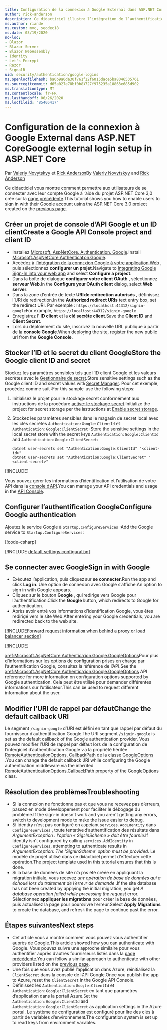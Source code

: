 ```yaml
---
title: Configuration de la connexion à Google External dans ASP.NET Core
author: rick-anderson
description: Ce didacticiel illustre l’intégration de l’authentification utilisateur de compte Google dans une application ASP.NET Core existante.
ms.author: riande
ms.custom: mvc, seodec18
ms.date: 03/19/2020
no-loc:
- Blazor
- Blazor Server
- Blazor WebAssembly
- Identity
- Let's Encrypt
- Razor
- SignalR
uid: security/authentication/google-logins
ms.openlocfilehash: ba0b9a0da30f761f12f6015dace5ba8046535761
ms.sourcegitcommit: d65a027e78bf0b83727f975235a18863e685d902
ms.translationtype: MT
ms.contentlocale: fr-FR
ms.lasthandoff: 06/26/2020
ms.locfileid: "85405417"
---
```

# <a name="google-external-login-setup-in-aspnet-core"></a><span data-ttu-id="852cd-103">Configuration de la connexion à Google External dans ASP.NET Core</span><span class="sxs-lookup"><span data-stu-id="852cd-103">Google external login setup in ASP.NET Core</span></span>

<span data-ttu-id="852cd-104">Par [Valeriy Novytskyy](https://github.com/01binary) et [Rick Anderson](https://twitter.com/RickAndMSFT)</span><span class="sxs-lookup"><span data-stu-id="852cd-104">By [Valeriy Novytskyy](https://github.com/01binary) and [Rick Anderson](https://twitter.com/RickAndMSFT)</span></span>

<span data-ttu-id="852cd-105">Ce didacticiel vous montre comment permettre aux utilisateurs de se connecter avec leur compte Google à l’aide du projet ASP.NET Core 3,0 créé sur la [page précédente](xref:security/authentication/social/index).</span><span class="sxs-lookup"><span data-stu-id="852cd-105">This tutorial shows you how to enable users to sign in with their Google account using the ASP.NET Core 3.0 project created on the [previous page](xref:security/authentication/social/index).</span></span>

## <a name="create-a-google-api-console-project-and-client-id"></a><span data-ttu-id="852cd-106">Créer un projet de console d’API Google et un ID client</span><span class="sxs-lookup"><span data-stu-id="852cd-106">Create a Google API Console project and client ID</span></span>

* <span data-ttu-id="852cd-107">Installez [Microsoft. AspNetCore. Authentication. Google](https://www.nuget.org/packages/Microsoft.AspNetCore.Authentication.Google).</span><span class="sxs-lookup"><span data-stu-id="852cd-107">Install [Microsoft.AspNetCore.Authentication.Google](https://www.nuget.org/packages/Microsoft.AspNetCore.Authentication.Google).</span></span>
* <span data-ttu-id="852cd-108">Accédez à [l’intégration de la connexion Google à votre application Web](https://developers.google.com/identity/sign-in/web/sign-in) , puis sélectionnez **configurer un projet**.</span><span class="sxs-lookup"><span data-stu-id="852cd-108">Navigate to [Integrating Google Sign-In into your web app](https://developers.google.com/identity/sign-in/web/sign-in) and select **Configure a project**.</span></span>
* <span data-ttu-id="852cd-109">Dans la boîte de dialogue **configurer votre client OAuth** , sélectionnez **serveur Web**.</span><span class="sxs-lookup"><span data-stu-id="852cd-109">In the **Configure your OAuth client** dialog, select **Web server**.</span></span>
* <span data-ttu-id="852cd-110">Dans la zone d’entrée de texte **URI de redirection autorisés** , définissez l’URI de redirection.</span><span class="sxs-lookup"><span data-stu-id="852cd-110">In the **Authorized redirect URIs** text entry box, set the redirect URI.</span></span> <span data-ttu-id="852cd-111">Par exemple : `https://localhost:44312/signin-google`</span><span class="sxs-lookup"><span data-stu-id="852cd-111">For example, `https://localhost:44312/signin-google`</span></span>
* <span data-ttu-id="852cd-112">Enregistrez l' **ID client** et la **clé secrète client**.</span><span class="sxs-lookup"><span data-stu-id="852cd-112">Save the **Client ID** and **Client Secret**.</span></span>
* <span data-ttu-id="852cd-113">Lors du déploiement du site, inscrivez la nouvelle URL publique à partir de la **console Google**.</span><span class="sxs-lookup"><span data-stu-id="852cd-113">When deploying the site, register the new public url from the **Google Console**.</span></span>

## <a name="store-the-google-client-id-and-secret"></a><span data-ttu-id="852cd-114">Stocker l’ID et le secret du client Google</span><span class="sxs-lookup"><span data-stu-id="852cd-114">Store the Google client ID and secret</span></span>

<span data-ttu-id="852cd-115">Stockez les paramètres sensibles tels que l’ID client Google et les valeurs secrètes avec le [Gestionnaire de secret](xref:security/app-secrets).</span><span class="sxs-lookup"><span data-stu-id="852cd-115">Store sensitive settings such as the Google client ID and secret values with [Secret Manager](xref:security/app-secrets).</span></span> <span data-ttu-id="852cd-116">Pour cet exemple, procédez comme suit :</span><span class="sxs-lookup"><span data-stu-id="852cd-116">For this sample, use the following steps:</span></span>

1. <span data-ttu-id="852cd-117">Initialisez le projet pour le stockage secret conformément aux instructions de la procédure [activer le stockage secret](xref:security/app-secrets#enable-secret-storage).</span><span class="sxs-lookup"><span data-stu-id="852cd-117">Initialize the project for secret storage per the instructions at [Enable secret storage](xref:security/app-secrets#enable-secret-storage).</span></span>
1. <span data-ttu-id="852cd-118">Stockez les paramètres sensibles dans le magasin de secret local avec les clés secrètes `Authentication:Google:ClientId` et `Authentication:Google:ClientSecret` :</span><span class="sxs-lookup"><span data-stu-id="852cd-118">Store the sensitive settings in the local secret store with the secret keys `Authentication:Google:ClientId` and `Authentication:Google:ClientSecret`:</span></span>

    ```dotnetcli
    dotnet user-secrets set "Authentication:Google:ClientId" "<client-id>"
    dotnet user-secrets set "Authentication:Google:ClientSecret" "<client-secret>"
    ```

[!INCLUDE[](~/includes/environmentVarableColon.md)]

<span data-ttu-id="852cd-119">Vous pouvez gérer les informations d’identification et l’utilisation de votre API dans la [console d’API](https://console.developers.google.com/apis/dashboard).</span><span class="sxs-lookup"><span data-stu-id="852cd-119">You can manage your API credentials and usage in the [API Console](https://console.developers.google.com/apis/dashboard).</span></span>

## <a name="configure-google-authentication"></a><span data-ttu-id="852cd-120">Configurer l’authentification Google</span><span class="sxs-lookup"><span data-stu-id="852cd-120">Configure Google authentication</span></span>

<span data-ttu-id="852cd-121">Ajoutez le service Google à `Startup.ConfigureServices` :</span><span class="sxs-lookup"><span data-stu-id="852cd-121">Add the Google service to `Startup.ConfigureServices`:</span></span>

[!code-csharp[](~/security/authentication/social/social-code/3.x/StartupGoogle3x.cs?highlight=11-19)]

[!INCLUDE [default settings configuration](includes/default-settings2-2.md)]

## <a name="sign-in-with-google"></a><span data-ttu-id="852cd-122">Se connecter avec Google</span><span class="sxs-lookup"><span data-stu-id="852cd-122">Sign in with Google</span></span>

* <span data-ttu-id="852cd-123">Exécutez l’application, puis cliquez sur **se connecter**.</span><span class="sxs-lookup"><span data-stu-id="852cd-123">Run the app and click **Log in**.</span></span> <span data-ttu-id="852cd-124">Une option de connexion avec Google s’affiche.</span><span class="sxs-lookup"><span data-stu-id="852cd-124">An option to sign in with Google appears.</span></span>
* <span data-ttu-id="852cd-125">Cliquez sur le bouton **Google** , qui redirige vers Google pour l’authentification.</span><span class="sxs-lookup"><span data-stu-id="852cd-125">Click the **Google** button, which redirects to Google for authentication.</span></span>
* <span data-ttu-id="852cd-126">Après avoir entré vos informations d’identification Google, vous êtes redirigé vers le site Web.</span><span class="sxs-lookup"><span data-stu-id="852cd-126">After entering your Google credentials, you are redirected back to the web site.</span></span>

[!INCLUDE[Forward request information when behind a proxy or load balancer section](includes/forwarded-headers-middleware.md)]

[!INCLUDE[](includes/chain-auth-providers.md)]

<span data-ttu-id="852cd-127"><xref:Microsoft.AspNetCore.Authentication.Google.GoogleOptions>Pour plus d’informations sur les options de configuration prises en charge par l’authentification Google, consultez la référence de l’API.</span><span class="sxs-lookup"><span data-stu-id="852cd-127">See the <xref:Microsoft.AspNetCore.Authentication.Google.GoogleOptions> API reference for more information on configuration options supported by Google authentication.</span></span> <span data-ttu-id="852cd-128">Cela peut être utilisé pour demander différentes informations sur l’utilisateur.</span><span class="sxs-lookup"><span data-stu-id="852cd-128">This can be used to request different information about the user.</span></span>

## <a name="change-the-default-callback-uri"></a><span data-ttu-id="852cd-129">Modifier l’URI de rappel par défaut</span><span class="sxs-lookup"><span data-stu-id="852cd-129">Change the default callback URI</span></span>

<span data-ttu-id="852cd-130">Le segment `/signin-google` d’URI est défini en tant que rappel par défaut du fournisseur d’authentification Google.</span><span class="sxs-lookup"><span data-stu-id="852cd-130">The URI segment `/signin-google` is set as the default callback of the Google authentication provider.</span></span> <span data-ttu-id="852cd-131">Vous pouvez modifier l’URI de rappel par défaut lors de la configuration de l’intergiciel d’authentification Google via la propriété héritée [RemoteAuthenticationOptions. CallbackPath](/dotnet/api/microsoft.aspnetcore.authentication.remoteauthenticationoptions.callbackpath) de la classe [GoogleOptions](/dotnet/api/microsoft.aspnetcore.authentication.google.googleoptions) .</span><span class="sxs-lookup"><span data-stu-id="852cd-131">You can change the default callback URI while configuring the Google authentication middleware via the inherited [RemoteAuthenticationOptions.CallbackPath](/dotnet/api/microsoft.aspnetcore.authentication.remoteauthenticationoptions.callbackpath) property of the [GoogleOptions](/dotnet/api/microsoft.aspnetcore.authentication.google.googleoptions) class.</span></span>

## <a name="troubleshooting"></a><span data-ttu-id="852cd-132">Résolution des problèmes</span><span class="sxs-lookup"><span data-stu-id="852cd-132">Troubleshooting</span></span>

* <span data-ttu-id="852cd-133">Si la connexion ne fonctionne pas et que vous ne recevez pas d’erreurs, passez en mode développement pour faciliter le débogage du problème.</span><span class="sxs-lookup"><span data-stu-id="852cd-133">If the sign-in doesn't work and you aren't getting any errors, switch to development mode to make the issue easier to debug.</span></span>
* <span data-ttu-id="852cd-134">Si Identity n’est pas configuré en appelant `services.AddIdentity` dans `ConfigureServices` , toute tentative d’authentification des résultats dans *ArgumentException : l’option « SignInScheme » doit être fournie*.</span><span class="sxs-lookup"><span data-stu-id="852cd-134">If Identity isn't configured by calling `services.AddIdentity` in `ConfigureServices`, attempting to authenticate results in *ArgumentException: The 'SignInScheme' option must be provided*.</span></span> <span data-ttu-id="852cd-135">Le modèle de projet utilisé dans ce didacticiel permet d’effectuer cette opération.</span><span class="sxs-lookup"><span data-stu-id="852cd-135">The project template used in this tutorial ensures that this is done.</span></span>
* <span data-ttu-id="852cd-136">Si la base de données de site n’a pas été créée en appliquant la migration initiale, vous recevez *une opération de base de données qui a échoué lors du traitement de l’erreur de demande* .</span><span class="sxs-lookup"><span data-stu-id="852cd-136">If the site database has not been created by applying the initial migration, you get *A database operation failed while processing the request* error.</span></span> <span data-ttu-id="852cd-137">Sélectionnez **appliquer les migrations** pour créer la base de données, puis actualisez la page pour poursuivre l’erreur.</span><span class="sxs-lookup"><span data-stu-id="852cd-137">Select **Apply Migrations** to create the database, and refresh the page to continue past the error.</span></span>

## <a name="next-steps"></a><span data-ttu-id="852cd-138">Étapes suivantes</span><span class="sxs-lookup"><span data-stu-id="852cd-138">Next steps</span></span>

* <span data-ttu-id="852cd-139">Cet article vous a montré comment vous pouvez vous authentifier auprès de Google.</span><span class="sxs-lookup"><span data-stu-id="852cd-139">This article showed how you can authenticate with Google.</span></span> <span data-ttu-id="852cd-140">Vous pouvez suivre une approche similaire pour vous authentifier auprès d’autres fournisseurs listés dans la [page précédente](xref:security/authentication/social/index).</span><span class="sxs-lookup"><span data-stu-id="852cd-140">You can follow a similar approach to authenticate with other providers listed on the [previous page](xref:security/authentication/social/index).</span></span>
* <span data-ttu-id="852cd-141">Une fois que vous avez publié l’application dans Azure, réinitialisez la `ClientSecret` dans la console de l’API Google.</span><span class="sxs-lookup"><span data-stu-id="852cd-141">Once you publish the app to Azure, reset the `ClientSecret` in the Google API Console.</span></span>
* <span data-ttu-id="852cd-142">Définissez les `Authentication:Google:ClientId` et `Authentication:Google:ClientSecret` en tant que paramètres d’application dans la portail Azure.</span><span class="sxs-lookup"><span data-stu-id="852cd-142">Set the `Authentication:Google:ClientId` and `Authentication:Google:ClientSecret` as application settings in the Azure portal.</span></span> <span data-ttu-id="852cd-143">Le système de configuration est configuré pour lire des clés à partir de variables d’environnement.</span><span class="sxs-lookup"><span data-stu-id="852cd-143">The configuration system is set up to read keys from environment variables.</span></span>
